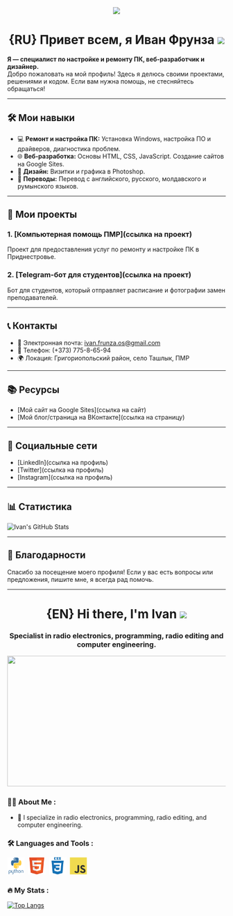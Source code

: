  <!--                         РУССКАЯ ВЕРСИЯ                         -->
<div id="header" align="center">
  <img src="https://media.giphy.com/media/M9gbBd9nbDrOTu1Mqx/giphy.gif" width="100"/>
</div>

<h1 align="center">{RU} Привет всем, я Иван Фрунза
<img src="https://github.com/blackcater/blackcater/raw/main/images/Hi.gif" height="32"/></h1>

**Я — специалист по настройке и ремонту ПК, веб-разработчик и дизайнер.**  
Добро пожаловать на мой профиль! Здесь я делюсь своими проектами, решениями и кодом. Если вам нужна помощь, не стесняйтесь обращаться!

---

## 🛠️ Мои навыки

- 💻 **Ремонт и настройка ПК:** Установка Windows, настройка ПО и драйверов, диагностика проблем.
- 🌐 **Веб-разработка:** Основы HTML, CSS, JavaScript. Создание сайтов на Google Sites.
- 🎨 **Дизайн:** Визитки и графика в Photoshop.
- 📜 **Переводы:** Перевод с английского, русского, молдавского и румынского языков.

---

## 🔧 Мои проекты

### 1. **[Компьютерная помощь ПМР](ссылка на проект)**  
Проект для предоставления услуг по ремонту и настройке ПК в Приднестровье.

### 2. **[Telegram-бот для студентов](ссылка на проект)**  
Бот для студентов, который отправляет расписание и фотографии замен преподавателей.

---

## 📞 Контакты

- 📧 Электронная почта: [ivan.frunza.os@gmail.com](mailto:ivan.frunza.os@gmail.com)
- 📱 Телефон: (+373) 775-8-65-94
- 🌍 Локация: Григориопольский район, село Ташлык, ПМР

---

## 📚 Ресурсы

- [Мой сайт на Google Sites](ссылка на сайт)
- [Мой блог/страница на ВКонтакте](ссылка на страницу)

---

## 🌟 Социальные сети

- [LinkedIn](ссылка на профиль)
- [Twitter](ссылка на профиль)
- [Instagram](ссылка на профиль)

---

## 📊 Статистика

![Ivan's GitHub Stats](https://github-readme-stats.vercel.app/api?username=your-username&show_icons=true&hide_title=true&count_private=true&theme=radical)

---

## 🙏 Благодарности

Спасибо за посещение моего профиля! Если у вас есть вопросы или предложения, пишите мне, я всегда рад помочь.

 <!-- КОНЕЦ РУССКОЙ ВЕРСИИ -->



---



 <!--                         АНГЛИЙСКАЯ ВЕРСИЯ                         -->
<h1 align="center">{EN} Hi there, I'm Ivan
<img src="https://github.com/blackcater/blackcater/raw/main/images/Hi.gif" height="32"/></h1>
<h3 align="center">Specialist in radio electronics, programming, radio editing and computer engineering.</h3>

<div align="center">
  <img src="https://media.giphy.com/media/dWesBcTLavkZuG35MI/giphy.gif" width="600" height="300"/>
</div>

### :man_technologist: About Me :
- :telescope: I specialize in radio electronics, programming, radio editing, and computer engineering.


### :hammer_and_wrench: Languages and Tools :

<div>
  <img src="https://github.com/devicons/devicon/blob/master/icons/python/python-original-wordmark.svg" title="Python" alt="Python" width="40" height="40"/>&nbsp;
  <img src="https://github.com/devicons/devicon/blob/master/icons/html5/html5-original.svg" title="HTML5" alt="HTML" width="40" height="40"/>&nbsp;
  <img src="https://github.com/devicons/devicon/blob/master/icons/css3/css3-plain-wordmark.svg"  title="CSS3" alt="CSS" width="40" height="40"/>&nbsp;
  <img src="https://github.com/devicons/devicon/blob/master/icons/javascript/javascript-original.svg" title="JavaScript" alt="JavaScript" width="40" height="40"/>&nbsp;
</div>

### :fire: My Stats :
[![Top Langs](https://github-readme-stats.vercel.app/api/top-langs/?username=love-angelll&layout=compact&theme=github_dark)](https://github.com/anuraghazra/github-readme-stats)

 <!-- КОНЕЦ АНГЛИЙСКОЙ ВЕРСИИ -->
